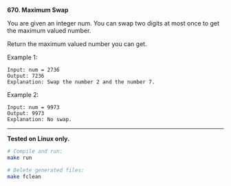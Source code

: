 **670. Maximum Swap**

You are given an integer num. You can swap two digits at most once to get the maximum valued number.

Return the maximum valued number you can get.

Example 1:
```
Input: num = 2736
Output: 7236
Explanation: Swap the number 2 and the number 7.
```

Example 2:
```
Input: num = 9973
Output: 9973
Explanation: No swap.
```


---

**Tested on Linux only.**

```bash
# Compile and run:
make run

# Delete generated files:
make fclean
